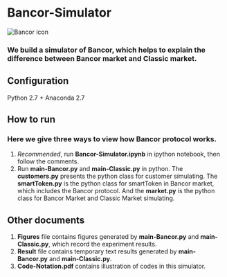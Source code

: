 # Bancor-Simulator

![Bancor icon](https://cdn-images-1.medium.com/max/600/1*0u59V1q5pcP5f1fArOkF1g.jpeg)

### We build a simulator of Bancor, which helps to explain the difference between Bancor market and Classic market.

## Configuration

Python 2.7 + Anaconda 2.7

## How to run
### Here we give three ways to view how Bancor protocol works.

1. *Recommended*, run **Bancor-Simulator.ipynb** in ipython notebook, then follow the comments.
2. Run **main-Bancor.py** and **main-Classic.py** in python. The **customers.py** presents the python class for customer simulating. The **smartToken.py** is the python class for smartToken in Bancor market, which includes the Bancor protocol. And the **market.py** is the python class for Bancor Market and Classic Market simulating.

## Other documents

1. **Figures** file contains figures generated by **main-Bancor.py** and **main-Classic.py**, which record the experiment results.
2. **Result** file contains temporary text results generated by **main-Bancor.py** and **main-Classic.py**.
3. **Code-Notation.pdf** contains illustration of codes in this simulator. 
